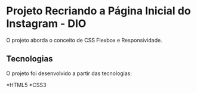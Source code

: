 # Projeto Recriando a Página Inicial do Instagram - DIO 

O projeto aborda o conceito de CSS Flexbox e Responsividade.
                             
## Tecnologias

O projeto foi desenvolvido a partir das tecnologias:

*HTML5
*CSS3
